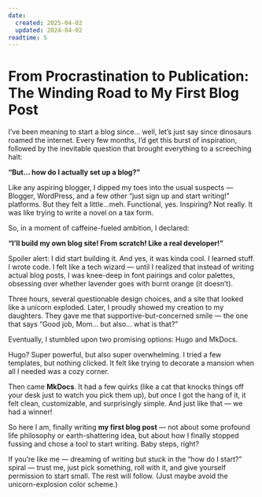 ```yaml
---
date:
  created: 2025-04-02
  updated: 2024-04-02
readtime: 5
---
```


# From Procrastination to Publication: The Winding Road to My First Blog Post

I’ve been meaning to start a blog since... well, let’s just say since dinosaurs roamed the internet. Every few months, I’d get this burst of inspiration, followed by the inevitable question that brought everything to a screeching halt:

<strong>“But… how do I actually set up a blog?”</strong>

<!-- more -->

Like any aspiring blogger, I dipped my toes into the usual suspects — Blogger, WordPress, and a few other “just sign up and start writing!” platforms. But they felt a little...meh. Functional, yes. Inspiring? Not really. It was like trying to write a novel on a tax form.

So, in a moment of caffeine-fueled ambition, I declared:

<strong>“I’ll build my own blog site! From scratch! Like a real developer!”</strong>

Spoiler alert: I did start building it. And yes, it was kinda cool. I learned stuff. I wrote code. I felt like a tech wizard — until I realized that instead of writing actual blog posts, I was knee-deep in font pairings and color palettes, obsessing over whether lavender goes with burnt orange (it doesn’t).

Three hours, several questionable design choices, and a site that looked like a unicorn exploded. Later, I proudly showed my creation to my daughters. They gave me that supportive-but-concerned smile — the one that says “Good job, Mom... but also... what is that?”

Eventually, I stumbled upon two promising options: Hugo and MkDocs.

Hugo? Super powerful, but also super overwhelming. I tried a few templates, but nothing clicked. It felt like trying to decorate a mansion when all I needed was a cozy corner.

Then came <strong>MkDocs</strong>. It had a few quirks (like a cat that knocks things off your desk just to watch you pick them up), but once I got the hang of it, it felt clean, customizable, and surprisingly simple. And just like that — we had a winner!

So here I am, finally writing <strong>my first blog post</strong> — not about some profound life philosophy or earth-shattering idea, but about how I finally stopped fussing and chose a tool to start writing. Baby steps, right?

If you’re like me — dreaming of writing but stuck in the “how do I start?” spiral — trust me, just pick something, roll with it, and give yourself permission to start small. The rest will follow. (Just maybe avoid the unicorn-explosion color scheme.)
